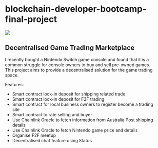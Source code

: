 # blockchain-developer-bootcamp-final-project

![](https://media.giphy.com/media/TL0oXBlykdF7ekXI9w/giphy.gif)

## Decentralised Game Trading Marketplace

I recently bought a Nintendo Switch game console and found that it is a common
struggle for console owners to buy and sell pre-owned games. This project aims
to provide a decentralised solution for the game trading space.

Features:

- Smart contract lock-in deposit for shipping related trade
- Smart contract lock-in deposit for F2F trading
- Smart contract for local business owners to register become a trading site
- Smart contract to rate selling and buyer
- Use Chainlink Oracle to fetch information from Australia Post shipping details
- Use Chainlink Oracle to fetch Nintendo game price and details
- Organise F2F meetup
- Decentralised chat feature using Status
